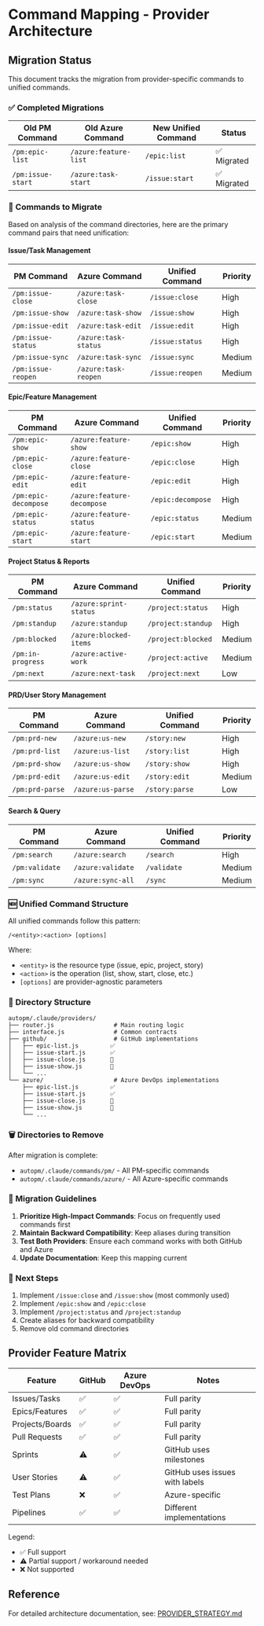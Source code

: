 # Command Mapping - Provider Architecture

## Migration Status

This document tracks the migration from provider-specific commands to unified commands.

### ✅ Completed Migrations

| Old PM Command | Old Azure Command | New Unified Command | Status |
|---|---|---|---|
| `/pm:epic-list` | `/azure:feature-list` | `/epic:list` | ✅ Migrated |
| `/pm:issue-start` | `/azure:task-start` | `/issue:start` | ✅ Migrated |

### 🔄 Commands to Migrate

Based on analysis of the command directories, here are the primary command pairs that need unification:

#### Issue/Task Management
| PM Command | Azure Command | Unified Command | Priority |
|---|---|---|---|
| `/pm:issue-close` | `/azure:task-close` | `/issue:close` | High |
| `/pm:issue-show` | `/azure:task-show` | `/issue:show` | High |
| `/pm:issue-edit` | `/azure:task-edit` | `/issue:edit` | High |
| `/pm:issue-status` | `/azure:task-status` | `/issue:status` | High |
| `/pm:issue-sync` | `/azure:task-sync` | `/issue:sync` | Medium |
| `/pm:issue-reopen` | `/azure:task-reopen` | `/issue:reopen` | Medium |

#### Epic/Feature Management
| PM Command | Azure Command | Unified Command | Priority |
|---|---|---|---|
| `/pm:epic-show` | `/azure:feature-show` | `/epic:show` | High |
| `/pm:epic-close` | `/azure:feature-close` | `/epic:close` | High |
| `/pm:epic-edit` | `/azure:feature-edit` | `/epic:edit` | High |
| `/pm:epic-decompose` | `/azure:feature-decompose` | `/epic:decompose` | High |
| `/pm:epic-status` | `/azure:feature-status` | `/epic:status` | Medium |
| `/pm:epic-start` | `/azure:feature-start` | `/epic:start` | Medium |

#### Project Status & Reports
| PM Command | Azure Command | Unified Command | Priority |
|---|---|---|---|
| `/pm:status` | `/azure:sprint-status` | `/project:status` | High |
| `/pm:standup` | `/azure:standup` | `/project:standup` | High |
| `/pm:blocked` | `/azure:blocked-items` | `/project:blocked` | Medium |
| `/pm:in-progress` | `/azure:active-work` | `/project:active` | Medium |
| `/pm:next` | `/azure:next-task` | `/project:next` | Low |

#### PRD/User Story Management
| PM Command | Azure Command | Unified Command | Priority |
|---|---|---|---|
| `/pm:prd-new` | `/azure:us-new` | `/story:new` | High |
| `/pm:prd-list` | `/azure:us-list` | `/story:list` | High |
| `/pm:prd-show` | `/azure:us-show` | `/story:show` | High |
| `/pm:prd-edit` | `/azure:us-edit` | `/story:edit` | Medium |
| `/pm:prd-parse` | `/azure:us-parse` | `/story:parse` | Low |

#### Search & Query
| PM Command | Azure Command | Unified Command | Priority |
|---|---|---|---|
| `/pm:search` | `/azure:search` | `/search` | High |
| `/pm:validate` | `/azure:validate` | `/validate` | Medium |
| `/pm:sync` | `/azure:sync-all` | `/sync` | Medium |

### 🆕 Unified Command Structure

All unified commands follow this pattern:

```
/<entity>:<action> [options]
```

Where:
- `<entity>` is the resource type (issue, epic, project, story)
- `<action>` is the operation (list, show, start, close, etc.)
- `[options]` are provider-agnostic parameters

### 📁 Directory Structure

```
autopm/.claude/providers/
├── router.js                 # Main routing logic
├── interface.js              # Common contracts
├── github/                   # GitHub implementations
│   ├── epic-list.js         ✅
│   ├── issue-start.js       ✅
│   ├── issue-close.js       🔄
│   ├── issue-show.js        🔄
│   └── ...
└── azure/                    # Azure DevOps implementations
    ├── epic-list.js         ✅
    ├── issue-start.js       ✅
    ├── issue-close.js       🔄
    ├── issue-show.js        🔄
    └── ...
```

### 🗑️ Directories to Remove

After migration is complete:
- `autopm/.claude/commands/pm/` - All PM-specific commands
- `autopm/.claude/commands/azure/` - All Azure-specific commands

### 📝 Migration Guidelines

1. **Prioritize High-Impact Commands**: Focus on frequently used commands first
2. **Maintain Backward Compatibility**: Keep aliases during transition
3. **Test Both Providers**: Ensure each command works with both GitHub and Azure
4. **Update Documentation**: Keep this mapping current

### 🎯 Next Steps

1. Implement `/issue:close` and `/issue:show` (most commonly used)
2. Implement `/epic:show` and `/epic:close`
3. Implement `/project:status` and `/project:standup`
4. Create aliases for backward compatibility
5. Remove old command directories

## Provider Feature Matrix

| Feature | GitHub | Azure DevOps | Notes |
|---|---|---|---|
| Issues/Tasks | ✅ | ✅ | Full parity |
| Epics/Features | ✅ | ✅ | Full parity |
| Projects/Boards | ✅ | ✅ | Full parity |
| Pull Requests | ✅ | ✅ | Full parity |
| Sprints | ⚠️ | ✅ | GitHub uses milestones |
| User Stories | ⚠️ | ✅ | GitHub uses issues with labels |
| Test Plans | ❌ | ✅ | Azure-specific |
| Pipelines | ✅ | ✅ | Different implementations |

Legend:
- ✅ Full support
- ⚠️ Partial support / workaround needed
- ❌ Not supported

## Reference

For detailed architecture documentation, see: [PROVIDER_STRATEGY.md](./PROVIDER_STRATEGY.md)